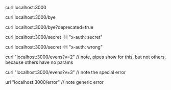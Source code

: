 curl localhost:3000  

curl localhost:3000/bye  

curl localhost:3000/bye?deprecated=true

 curl localhost:3000/secret -H "x-auth: secret" 

  curl localhost:3000/secret -H "x-auth: wrong" 

curl "localhost:3000/evens?v=2"  // note, pipes show for this, but not others, because others have no params

curl "localhost:3000/evens?v=3"  // note the special error

url "localhost:3000/error" // note generic error
